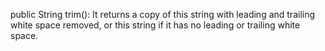public String trim():
It returns a copy of this string with leading and trailing white space removed, or this string if it has no leading or trailing white space.
